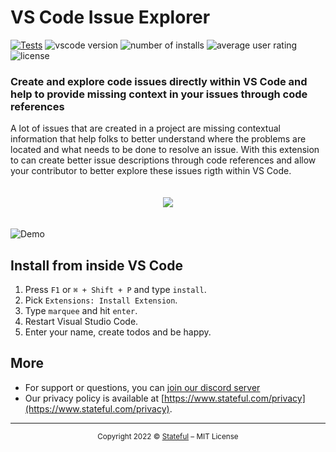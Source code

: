 VS Code Issue Explorer
======================

[![Tests](https://github.com/stateful/vscode-issue-explorer/actions/workflows/tests.yaml/badge.svg)](https://github.com/stateful/vscode-issue-explorer/actions/workflows/tests.yaml)
![vscode version](https://vsmarketplacebadge.apphb.com/version/stateful.issue-explorer.svg)
![number of installs](https://vsmarketplacebadge.apphb.com/installs/stateful.issue-explorer.svg)
![average user rating](https://vsmarketplacebadge.apphb.com/rating/stateful.issue-explorer.svg)
![license](https://img.shields.io/github/license/stateful/vscode-issue-explorer.svg)

### Create and explore code issues directly within VS Code and help to provide missing context in your issues through code references

A lot of issues that are created in a project are missing contextual information that help folks to better understand where the problems are located and what needs to be done to resolve an issue. With this extension to can create better issue descriptions through code references and allow your contributor to better explore these issues rigth within VS Code.

<p align="center" style="padding: 20px 0">
  <a href="https://marketplace.visualstudio.com/items?itemName=stateful.issue-explorer&ssr=false#overview">
    <img src="https://img.shields.io/badge/Install-VSCode%20Marketplace-blue" />
  </a>
</p>

![Demo](./assets/demo.gif)

## Install from inside VS Code

1. Press `F1` or `⌘ + Shift + P` and type `install`.
2. Pick `Extensions: Install Extension`.
3. Type `marquee` and hit `enter`.
4. Restart Visual Studio Code.
5. Enter your name, create todos and be happy.

## More

- For support or questions, you can [join our discord server](https://discord.gg/BQm8zRCBUY)
- Our privacy policy is available at [https://www.stateful.com/privacy](https://www.stateful.com/privacy).

---

<p align="center"><small>Copyright 2022 © <a href="http://stateful.com/">Stateful</a> – MIT License</small></p>
